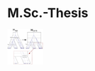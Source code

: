 # M.Sc.-Thesis

<!--![Favorite figure](./images/split_interval_on_comb_age.png | width=80)-->

<img src="./images/split_interval_on_comb_age.png" width="80" height="80">